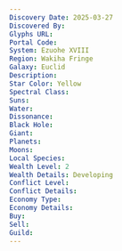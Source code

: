 ```yaml
---
Discovery Date: 2025-03-27
Discovered By:
Glyphs URL:
Portal Code:
System: Ezuohe XVIII
Region: Wakiha Fringe
Galaxy: Euclid
Description:
Star Color: Yellow
Spectral Class:
Suns:
Water:
Dissonance: 
Black Hole:
Giant:
Planets:
Moons:
Local Species:
Wealth Level: 2
Wealth Details: Developing
Conflict Level:
Conflict Details:
Economy Type:
Economy Details:
Buy:
Sell:
Guild: 
---
```


